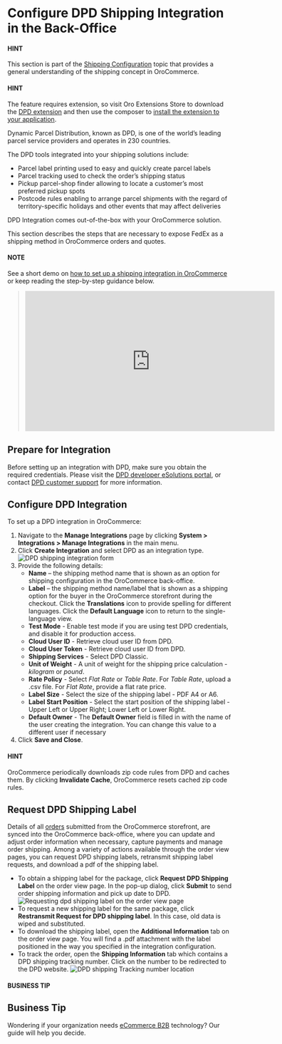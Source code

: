 <a id="doc-integrations-dpd"></a>

# Configure DPD Shipping Integration in the Back-Office

#### HINT
This section is part of the [Shipping Configuration](../../../../concept-guides/shipping-configuration/index.md#admin-guide-shipping) topic that provides a general understanding of the shipping concept in OroCommerce.

#### HINT
The feature requires extension, so visit Oro Extensions Store to download the <a href="https://marketplace.oroinc.com/orocommerce/extension/orocommerce-dpd-integration/" target="_blank">DPD extension</a> and then use the composer to [install the extension to your application](../../../../../backend/extension/install-extension.md#cookbook-extensions-composer).

Dynamic Parcel Distribution, known as DPD, is one of the world’s leading parcel service providers and operates in 230 countries.

The DPD tools integrated into your shipping solutions include:

* Parcel label printing used to easy and quickly create parcel labels
* Parcel tracking used to check the order’s shipping status
* Pickup parcel-shop finder allowing to locate a customer’s most preferred pickup spots
* Postcode rules enabling to arrange parcel shipments with the regard of territory-specific holidays and other events that may affect deliveries

DPD Integration comes out-of-the-box with your OroCommerce solution.

This section describes the steps that are necessary to expose FedEx as a shipping method in OroCommerce orders and quotes.

#### NOTE
See a short demo on <a href="https://academy.oroinc.com/media-library/create-shipping-integrations" target="_blank">how to set up a shipping integration in OroCommerce</a> or keep reading the step-by-step guidance below.

> <iframe width="560" height="315" src="https://www.youtube.com/embed/ileKXVTG6B8" frameborder="0" allowfullscreen></iframe>

## Prepare for Integration

Before setting up an integration with DPD, make sure you obtain the required credentials. Please visit the <a href="https://esolutions.dpd.com/entwickler.aspx" target="_blank">DPD developer eSolutions portal</a>, or contact <a href="mailto:it@dpd.com" target="_blank">DPD customer support</a> for more information.

## Configure DPD Integration

To set up a DPD integration in OroCommerce:

1. Navigate to the **Manage Integrations** page by clicking **System > Integrations > Manage Integrations** in the main menu.
2. Click **Create Integration** and select DPD as an integration type.
   ![DPD shipping integration form](user/img/system/integrations/dpd/dpd-integration.png)
3. Provide the following details:
   * **Name** – the shipping method name that is shown as an option for shipping configuration in the OroCommerce back-office.
   * **Label** – the shipping method name/label that is shown as a shipping option for the buyer in the OroCommerce storefront during the checkout.
     Click the **Translations** icon to provide spelling for different languages. Click the **Default Language** icon to return to the single-language view.
   * **Test Mode** - Enable test mode if you are using test DPD credentials, and disable it for production access.
   * **Cloud User ID** - Retrieve cloud user ID from DPD.
   * **Cloud User Token** - Retrieve cloud user ID from DPD.
   * **Shipping Services** - Select DPD Classic.
   * **Unit of Weight** - A unit of weight for the shipping price calculation - *kilogram* or *pound*.
   * **Rate Policy** - Select *Flat Rate* or *Table Rate*. For *Table Rate*, upload a .csv file. For *Flat Rate*, provide a flat rate price.
   * **Label Size** - Select the size of the shipping label - PDF A4 or A6.
   * **Label Start Position** - Select the start position of the shipping label - Upper Left or Upper Right; Lower Left or Lower Right.
   * **Default Owner** - The **Default Owner** field is filled in with the name of the user creating the integration. You can change this value to a different user if necessary
4. Click **Save and Close**.

#### HINT
OroCommerce periodically downloads zip code rules from DPD and caches them. By clicking **Invalidate Cache**, OroCommerce resets cached zip code rules.

## Request DPD Shipping Label

Details of all [orders](../../../sales/orders/index.md#user-guide-sales-orders) submitted from the OroCommerce storefront, are synced into the OroCommerce back-office, where you can update and adjust order information when necessary, capture payments and manage order shipping. Among a variety of actions available through the order view pages, you can request DPD shipping labels, retransmit shipping label requests, and download a pdf of the shipping label.

* To obtain a shipping label for the package, click **Request DPD Shipping Label** on the order view page. In the pop-up dialog, click **Submit** to send order shipping information and pick up date to DPD.
  ![Requesting dpd shipping label on the order view page](user/img/system/integrations/dpd/request-label.png)
* To request a new shipping label for the same package, click **Restransmit Request for DPD shipping label**. In this case, old data is wiped and substituted.
* To download the shipping label, open the **Additional Information** tab on the order view page. You will find a .pdf attachment with the label positioned in the way you specified in the integration configuration.
* To track the order, open the **Shipping Information** tab which contains a DPD shipping tracking number. Click on the number to be redirected to the DPD website.
  ![DPD shipping Tracking number location](user/img/system/integrations/dpd/tracking.png)

#### BUSINESS TIP
## Business Tip

Wondering if your organization needs <a href="https://oroinc.com/b2b-ecommerce/what-is-b2b-ecommerce/" target="_blank">eCommerce B2B</a> technology? Our guide will help you decide.
